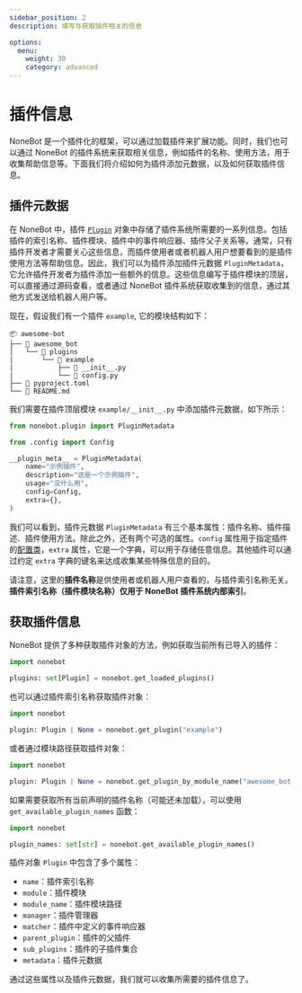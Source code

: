 ```yaml
---
sidebar_position: 2
description: 填写与获取插件相关的信息

options:
  menu:
    weight: 30
    category: advanced
---
```


# 插件信息

NoneBot 是一个插件化的框架，可以通过加载插件来扩展功能。同时，我们也可以通过 NoneBot 的插件系统来获取相关信息，例如插件的名称、使用方法，用于收集帮助信息等。下面我们将介绍如何为插件添加元数据，以及如何获取插件信息。

## 插件元数据

在 NoneBot 中，插件 [`Plugin`](../api/plugin/plugin.md#Plugin) 对象中存储了插件系统所需要的一系列信息。包括插件的索引名称、插件模块、插件中的事件响应器、插件父子关系等。通常，只有插件开发者才需要关心这些信息，而插件使用者或者机器人用户想要看到的是插件使用方法等帮助信息。因此，我们可以为插件添加插件元数据 `PluginMetadata`，它允许插件开发者为插件添加一些额外的信息。这些信息编写于插件模块的顶层，可以直接通过源码查看，或者通过 NoneBot 插件系统获取收集到的信息，通过其他方式发送给机器人用户等。

现在，假设我们有一个插件 `example`, 它的模块结构如下：

```tree {4-6} title=Project
📦 awesome-bot
├── 📂 awesome_bot
│   └── 📂 plugins
|       └── 📂 example
|           ├── 📜 __init__.py
|           └── 📜 config.py
├── 📜 pyproject.toml
└── 📜 README.md
```

我们需要在插件顶层模块 `example/__init__.py` 中添加插件元数据，如下所示：

```python {1,5-11} title=example/__init__.py
from nonebot.plugin import PluginMetadata

from .config import Config

__plugin_meta__ = PluginMetadata(
    name="示例插件",
    description="这是一个示例插件",
    usage="没什么用",
    config=Config,
    extra={},
)
```

我们可以看到，插件元数据 `PluginMetadata` 有三个基本属性：插件名称、插件描述、插件使用方法。除此之外，还有两个可选的属性。`config` 属性用于指定插件的[配置类](../appendices/config.mdx#插件配置)，`extra` 属性，它是一个字典，可以用于存储任意信息。其他插件可以通过约定 `extra` 字典的键名来达成收集某些特殊信息的目的。

请注意，这里的**插件名称**是供使用者或机器人用户查看的，与插件索引名称无关。**插件索引名称（插件模块名称）**仅用于 NoneBot 插件系统**内部索引**。

## 获取插件信息

NoneBot 提供了多种获取插件对象的方法，例如获取当前所有已导入的插件：

```python
import nonebot

plugins: set[Plugin] = nonebot.get_loaded_plugins()
```

也可以通过插件索引名称获取插件对象：

```python
import nonebot

plugin: Plugin | None = nonebot.get_plugin("example")
```

或者通过模块路径获取插件对象：

```python
import nonebot

plugin: Plugin | None = nonebot.get_plugin_by_module_name("awesome_bot.plugins.example")
```

如果需要获取所有当前声明的插件名称（可能还未加载），可以使用 `get_available_plugin_names` 函数：

```python
import nonebot

plugin_names: set[str] = nonebot.get_available_plugin_names()
```

插件对象 `Plugin` 中包含了多个属性：

- `name`：插件索引名称
- `module`：插件模块
- `module_name`：插件模块路径
- `manager`：插件管理器
- `matcher`：插件中定义的事件响应器
- `parent_plugin`：插件的父插件
- `sub_plugins`：插件的子插件集合
- `metadata`：插件元数据

通过这些属性以及插件元数据，我们就可以收集所需要的插件信息了。
